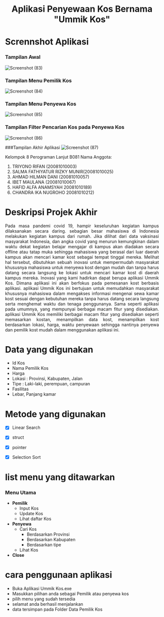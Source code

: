 # <p align = "center">Aplikasi Penyewaan Kos Bernama "Ummik Kos"</p>

# Scrennshot Aplikasi
### Tampilan Awal
![Screenshot (83)](https://user-images.githubusercontent.com/75284893/147586929-64dfa03e-3bf4-48fb-82cb-93ec2a12cc91.png)

### Tampilan Menu Pemilik Kos
![Screenshot (84)](https://user-images.githubusercontent.com/75284893/147586995-ee3cbf12-9e6b-4536-933f-40f2f7017e60.png)

### Tampilan Menu Penyewa Kos
![Screenshot (85)](https://user-images.githubusercontent.com/75284893/147587051-9f104e5f-2fb4-4870-bec9-571350ab7605.png)

### Tampilan Filter Pencarian Kos pada Penyewa Kos
![Screenshot (86)](https://user-images.githubusercontent.com/75284893/147587108-18515be0-9176-4aaa-a697-2e62ab363a91.png)

###Tampilan Akhir Aplikasi
![Screenshot (87)](https://user-images.githubusercontent.com/75284893/147587178-ec052af9-964f-43e1-a601-611b866d82e3.png)

Kelompok 8 Perograman Lanjut B081
Nama Anggota:
  1. TRIYONO RIFAN (20081010003)
  2. SALMA FATHIYATUR RIZKY MUNIR(20081010025)
  3. AHMAD HILMAN DANI (20081010057)
  4. IBET MAULANA (20081010067)
  5. HAFID ALFA ANAMSYAH 20081010189)
  6. CHANDRA IKA NUGROHO 20081010212)

# Deskripsi Projek Akhir
<p align = "justify" >Pada masa pandemi covid 19, hampir keseluruhan kegiatan kampus dilaksanakan secara daring. sebagian besar mahasiswa di Indonesia melakukan kegiatan kampus dari rumah. Jika dilihat dari data vaksinasi masyarakat Indonesia, dan angka covid yang menurun kemungkinan dalam waktu dekat kegiatan belajar mengajar di kampus akan diadakan secara offline atau tatap muka sehingga mahasiswa yang berasal dari luar daerah kampus akan mencari kamar kost sebagai tempat tinggal mereka. Melihat hal tersebut, dibutuhkan sebuah inovasi  untuk mempermudah masyarakat khususnya mahasiswa untuk menyewa kost dengan mudah dan tanpa harus datang secara langsung ke lokasi untuk mencari kamar kost di daerah kampus mereka. Inovasi yang kami hadirkan dapat berupa aplikasi Ummik Kos. Dimana aplikasi ini akan berfokus pada pemesanan kost berbasis aplikasi. aplikasi Ummik Kos ini bertujuan untuk memudahkan masyarakat khususnya mahasiswa dalam mengakses informasi mengenai sewa kamar kost sesuai dengan kebutuhan mereka tanpa harus datang secara langsung serta menghemat waktu dan tenaga penggunanya. Sama seperti aplikasi pada umumnya, yang mempunyai berbagai macam fitur yang disediakan. aplikasi Ummik Kos memiliki berbagai macam fitur yang disediakan seperti memasarkan kostan, menampilkan data kost, menampilkan kost berdasarkan lokasi, harga, waktu penyewaan sehingga nantinya penyewa dan pemilik kost  mudah dalam menggunakan aplikasi ini. </p>
 

# Data yang digunakan
 - Id Kos
 - Nama Pemilik Kos
 - Harga
 - Lokasi : Provinsi, Kabupaten, Jalan
 - Tipe : Laki-laki, perempuan, campuran
 - Fasilitas
 - Lebar, Panjang kamar

# Metode yang digunakan
- [x] Linear Search
- [x] struct
- [x] pointer
- [x] Selection Sort


# list menu yang ditawarkan
### Menu Utama
 - **Pemilik**
    - Input Kos
    - Update Kos
    - Lihat daftar Kos
 - **Penyewa**
    - Cari Kos
        - Berdasarkan Provinsi
        - Berdasarkan Kabupaten
        - Berdasarkan tipe
    - Lihat Kos
 - **Close**

# cara penggunaan aplikasi
- Buka Aplikasi Ummik Kos.exe
- Masukkan pilihan anda sebagai Pemilik atau penyewa kos
- pilih menu yang sudah tersedia
- selamat anda berhasil menjalankan
- data tersimpan pada Folder Data Pemilik Kos

